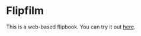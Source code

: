 # Flipfilm

This is a web-based flipbook. You can try it out [here](https://reliable-pavlova-d75fdc.netlify.app/). 
